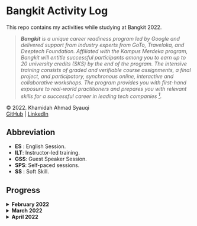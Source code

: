 # Bangkit Activity Log
This repo contains my activities while studying at Bangkit 2022.

> ***Bangkit** is a unique career readiness program led by Google and delivered support from industry experts from GoTo, Traveloka, and Deeptech Foundation. Affiliated with the Kampus Merdeka program, Bangkit will entitle successful participants among you to earn up to 20 university credits (SKS) by the end of the program. The intensive training consists of graded and verifiable course assignments, a final project, and participatory, synchronous online, interactive and collaborative workshops. The program provides you with first-hand exposure to real-world practitioners and prepares you with relevant skills for a successful career in leading tech companies [<sup>1</sup>](https://docs.google.com/document/d/1tPmbupsdIWgxGytBSwH3ZUmCfdIaSsBq8ZCmL47l_d0/preview?pru=AAABfxotgks*sK9Lo88cZxfT4kPNbscbYw#heading=h.ajhjo6miqvhw).*

© 2022. Khamidah Ahmad Syauqi\
[GitHub](https://github.com/syauqi-a/) | [LinkedIn](https://www.linkedin.com/in/kahmadsyauqi/)

## Abbreviation
- **ES** : English Session.
- **ILT**: Instructor-led training.
- **GSS**: Guest Speaker Session.
- **SPS**: Self-paced sessions.
- **SS** : Soft Skill.

## Progress

<details>

  <summary>
    <b>February 2022</b>
  </summary>
  <br>

  > <h4>14<sup>th</sup> Feb</h4>
  >
  > Attend to Opening Session and Techinical Briefing Session

  > <h4>15<sup>th</sup> Feb</h4>
  > <details>
  >   <summary>
  >     SPS: "<i>Memulai Pemrograman Dengan Python</i>" offered by Dicoding
  >   </summary>
  >   <ul>
  >     <li>Introduction and installing python</li>
  >     <li>Python code writing style guide based on PEP 8</li>
  >     <li>Python data type</li>
  >     <li>Input/Output and Operation in Python</li>
  >   </ul>
  > </details>

  > <h4>16<sup>th</sup> Feb</h4>
  > <details>
  >   <summary>
  >     SPS: "<i>Memulai Pemrograman Dengan Python</i>" offered by Dicoding
  >   </summary>
  >   <ul>
  >     <li>Style Guide on Python</li>
  >     <li>Control flow</li>
  >     <li>Error handling</li>
  >     <li>Function and method</li>
  >     <li>Python OOP</li>
  >   </ul>
  > </details>

  > <h4>17<sup>th</sup> Feb</h4>
  > <details>
  >   <summary>
  >     SPS: "<i>Memulai Pemrograman Dengan Python</i>" offered by Dicoding
  >   </summary>
  >   <ul>
  >     <li>Unit testing on python</li>
  >     <li>Popular libraries on python</li>
  >   </ul>
  >  </details>
  >  <details>
  >   <summary>
  >     Take the final course exam
  >   </summary>
  >   <a href="https://www.dicoding.com/certificates/N9ZOEKYO0XG5"><i>Course certificate</i> "<b>Memulai Pemrograman Dengan Python</b>" <i>by Dicoding</i></a>
  > </details>

  > <h4>18<sup>th</sup> Feb</h4>
  > <details>
  >   <summary>
  >     SPS: "Crash Course on Python" offered by Google (Coursera)
  >   </summary>
  >   <br/>
  >   <blockquote>
  >     Week 1 module:
  >     <ul>
  >       <li>Course introduction</li>
  >     </ul>
  >   </blockquote>
  > </details>

  > <h4>19<sup>th</sup> Feb</h4>
  > <details>
  >   <summary>
  >     SPS: "Crash Course on Python" offered by Google (Coursera)
  >   </summary>
  >   <br/>
  >   <blockquote>
  >     Week 1 module:
  >     <ul>
  >       <li>Introduction to Programming</li>
  >       <li>Introduction to Python</li>
  >     </ul>
  >   </blockquote>
  > </details>

  > <h4>20<sup>th</sup> Feb</h4>
  > <details>
  >   <summary>
  >     SPS: "Crash Course on Python" offered by Google (Coursera)
  >   </summary>
  >   <br/>
  >   <blockquote>
  >     Week 1 module:
  >     <ul>
  >       <li>Introduction to Python (continue)</li>
  >     </ul>
  >   </blockquote>
  > </details>

  > <h4>21<sup>st</sup> Feb</h4>
  > <details>
  >   <summary>
  >     SPS: "Crash Course on Python" offered by Google (Coursera)
  >   </summary>
  >   <br/>
  >   <blockquote>
  >     Week 1 module:
  >     <ul>
  >       <li>Hello world, make first Python script</li>
  >       <li>Modul review (+ take quiz)</li>
  >     </ul>
  >   </blockquote>
  >   <blockquote>
  >     Week 2 module:
  >     <ul>
  >       <li>Expressions and Variables</li>
  >       <li>Functions</li>
  >       <li>Conditionals</li>
  >       <li>Modul review (+ take quiz)</li>
  >     </ul>
  >   </blockquote>
  >   <blockquote>
  >     Week 3 module:
  >     <ul>
  >       <li>While loops</li>
  >     </ul>
  >   </blockquote>
  > </details>
  > <details>
  >   <summary>
  >     ILT: Python IT Automation - Intro to Python, Regex, and Bash Scripting
  >   </summary>
  >   Instructor: Hidayaturrahman
  > </details>

  > <h4>22<sup>nd</sup> Feb</h4>
  > <details>
  >   <summary>
  >     SPS: "Crash Course on Python" offered by Google (Coursera)
  >   </summary>
  >   <br/>
  >   <blockquote>
  >     Week 3 module:
  >     <ul>
  >       <li>For loops</li>
  >       <li>Recursion</li>
  >       <li>Modul review (+ take quiz)</li>
  >     </ul>
  >   </blockquote>
  >   <blockquote>
  >     Week 4 module:
  >     <ul>
  >       <li>Strings</li>
  >       <li>Lists and tuples</li>
  >       <li>Dictionaries</li>
  >       <li>Modul review (+ take quiz)</li>
  >     </ul>
  >   </blockquote>
  >   <blockquote>
  >     Week 5 module:
  >     <ul>
  >       <li>Object-oriented Programming</li>
  >       <li>Classes and Methods</li>
  >       <li>Code Reuse: Inheritance and Composition between classes</li>
  >       <li>Module Review</li>
  >     </ul>
  >   </blockquote>
  > </details>

  > <h4>23<sup>rd</sup> Feb</h4>
  > <details>
  >   <summary>
  >     SPS: "Crash Course on Python" offered by Google (Coursera)
  >   </summary>
  >   <br/>
  >   <blockquote>
  >     Week 6 module:
  >     <ul>
  >       <li>Writing a Script from the Ground Up</li>
  >       <li>Final Project</li>
  >       <li>Programming Assignment (Final Project: WordCloud)</li>
  >     </ul>
  >     <a href="https://www.coursera.org/account/accomplishments/certificate/NR6X7QCNSF93"><i>Course certificate "Crash Course on Python" offered by Google (Coursera)</i></a>
  >   </blockquote>
  > </details>
  > <details>
  >   <summary>
  >     SPS: "Using Python to Interact with the Operating System" offered by Google (Coursera)
  >   </summary>
  >   <br/>
  >   <blockquote>
  >     Week 1 module:
  >     <ul>
  >       <li>Course Introduction</li>
  >       <li>Getting Ready for Python</li>
  >       <li>Running Python Locally</li>
  >       <li>Automating Tasks Through Programming</li>
  >       <li>Introduction to Qwiklabs</li>
  >       <li>Module Review</li>
  >       <li>Try Qwiklabs and do the assessment</li>
  >   </ul>
  >   </blockquote>
  >   <blockquote>
  >     Week 2 module:
  >     <ul>
  >       <li>Reading and Writing Files</li>
  >       <li>Managing Files and Directories</li>
  >       <li>Reading and Writing CSV Files</li>
  >       <li>Module Review</li>
  >       <li>Qwiklabs Assessment: Handling Files</li>
  >     </ul>
  >   </blockquote>
  > </details>

  > <h4>24<sup>th</sup> Feb</h4>
  > <details>
  >   <summary>
  >     SPS: "Using Python to Interact with the Operating System" offered by Google (Coursera)
  >   </summary>
  >   <br/>
  >   <blockquote>
  >     Week 3 module:
  >     <ul>
  >       <li>Regular Expressions</li>
  >       <li>Basic Regular Expressions</li>
  >       <li>Advanced Regular Expressions</li>
  >       <li>Module Review</li>
  >       <li>Qwiklabs Assessment: Working with Regular Expressions</li>
  >     </ul>
  >   </blockquote>
  >   <blockquote>
  >     Week 4 module:
  >     <ul>
  >       <li>Data Streams</li>
  >     </ul>
  >   </blockquote>
  > </details>
  > <details>
  >   <summary>
  >     Attend the Weekly Consultation 1
  >   </summary>
  >   Lead by Stefanie Chandra
  > </details>

  > <h4>25<sup>th</sup> Feb</h4>
  > <details>
  >   <summary>
  >     SPS: "Using Python to Interact with the Operating System" offered by Google (Coursera)
  >   </summary>
  >   <br/>
  >   <blockquote>
  >     Week 4 module:
  >     <ul>
  >       <li>Python Subprocesses</li>
  >       <li>Processing Log Files</li>
  >       <li>Module Review</li>
  >       <li>Qwiklabs Assessment: Working with Log Files</li>
  >     </ul>
  >   </blockquote>
  >   <blockquote>
  >     Week 5 module:
  >     <ul>
  >       <li>Simple Tests</li>
  >       <li>Unit Tests</li>
  >       <li>Other Test Concepts</li>
  >       <li>Errors and Exceptions</li>
  >       <li>Module Review</li>
  >       <li>Qwiklabs Assessment: Implementing Unit Testing</li>
  >     </ul>
  >   </blockquote>
  >   <blockquote>
  >     Week 6 module:
  >     <ul>
  >       <li>Interacting with the Command Line Shell</li>
  >       <li>Bash Scripting</li>
  >       <li>Module Review</li>
  >       <li>Qwiklabs Assessment: Editing Files Using Substrings</li>
  >     </ul>
  >   </blockquote>
  >   <blockquote>
  >     Week 7 module:
  >     <ul>
  >       <li>Getting Ready for the Final Project</li>
  >       <li>Course Wrap-Up</li>
  >       <li>Final Project (Qwiklabs Assessment: Log Analysis Using Regular Expressions)</li>
  >     </ul>
  >     <a href="https://www.coursera.org/account/accomplishments/certificate/3AWM83VL2BKJ"><i>Course certificate "Using Python to Interact with the Operating System" offered by Google (Coursera)</i></a>
  >   </blockquote>
  > </details>
  > <details>
  >   <summary>
  >     GSS : 1 - How To be a Professional Software Engineer
  >   </summary>
  >   Speaker: Puja Pramudya
  >
  >   Moderator: Adrianus Yoza Aprilio
  > </details>

</details>

<details>

  <summary>
    <b>March 2022</b>
  </summary>
  <br>

  > <h4>1<sup>st</sup> Mar</h4>
  > <details>
  >   <summary>
  >     SPS: "Introduction to Git and GitHub" offered by Google (Coursera)
  >   </summary>
  >   <br/>
  >   <blockquote>
  >     Week 1 module:
  >     <ul>
  >       <li>Course Introduction</li>
  >       <li>Before Version Control</li>
  >       <li>Version Control Systems</li>
  >       <li>Using Git</li>
  >       <li>Module Review</li>
  >       <li>Qwiklabs Assessment: Introduction to Git</li>
  >     </ul>
  >   </blockquote>
  > </details>

  > <h4>2<sup>nd</sup> Mar</h4>
  > <details>
  >   <summary>
  >     SPS: "Introduction to Git and GitHub" offered by Google (Coursera)
  >   </summary>
  >   <br/>
  >   <blockquote>
  >     Week 2 module:
  >     <ul>
  >       <li>Advanced Git interaction</li>
  >       <li>Undoing Things</li>
  >       <li>Branching and Merging</li>
  >       <li>Module Review</li>
  >       <li>Qwiklabs Assessment: Merging Branches in Git</li>
  >     </ul>
  >   </blockquote>
  >   <blockquote>
  >     Week 3 module:
  >     <ul>
  >       <li>Introduction to GitHub</li>
  >       <li>Using a Remote Repository</li>
  >       <li>Solving Conflicts</li>
  >       <li>Module Review</li>
  >       <li>Qwiklabs Assessment: Introduction to Github</li>
  >     </ul>
  >   </blockquote>
  >   <blockquote>
  >     Week 4 module:
  >     <ul>
  >       <li>Pull Requests</li>
  >       <li>Code Reviews</li>
  >       <li>Managing Projects</li>
  >       <li>Module Review</li>
  >       <li>Final Project (Qwiklabs Assessment: Pushing Local Commits to Github)</li>
  >       <li>Course Wrap-Up</li>
  >     </ul>
  >     <a href="https://www.coursera.org/account/accomplishments/certificate/KCGYQELGZ6VH"><i>Course certificate "Introduction to Git and GitHub" offered by Google (Coursera)</i></a>
  >   </blockquote>
  > </details>
  > <details>
  >   <summary>
  >     Attend the Weekly Consultation 2
  >   </summary>
  >   Lead by Stefanie Chandra
  > </details>

  > <h4>4<sup>th</sup> Mar</h4>
  > <details>
  >   <summary>
  >     GSS : 2 - How to Build a Great Startup
  >   </summary>
  >   Speaker: Imanuel Abraham
  >
  >   Moderator: Hansel Santoso
  > </details>
  > <details>
  >   <summary>
  >     ILT-SS: Time Management
  >   </summary>
  >   Instructor: Kenneth Budiman
  > </details>

  > <h4>7<sup>th</sup> Mar</h4>
  >
  > Attend to Team Meeting 1
  >
  > Fill the SS Assignment "Time Management"
  >
  > <details>
  >   <summary>
  >     SPS: "Troubleshooting and Debugging Techniques" offered by Google (Coursera)
  >   </summary>
  >   <br/>
  >   <blockquote>
  >     Week 1 module:
  >     <ul>
  >       <li>Course Introduction</li>
  >       <li>Introduction to Debugging</li>
  >     </ul>
  >   </blockquote>
  > </details>

  > <h4>8<sup>th</sup> Mar</h4>
  > <details>
  >   <summary>
  >     SPS: "Troubleshooting and Debugging Techniques" offered by Google (Coursera)
  >   </summary>
  >   <br/>
  >   <blockquote>
  >     Week 1 module:
  >     <ul>
  >       <li>Understanding the Problem</li>
  >       <li>Binary Searching a Problem</li>
  >       <li>Module Review</li>
  >       <li>Qwiklabs Assessment: Debugging Python Scripts</li>
  >     </ul>
  >   </blockquote>
  >   <blockquote>
  >     Week 2 module:
  >     <ul>
  >       <li>Understanding Slowness</li>
  >       <li>Facing Slow Code</li>
  >       <li>When Slowness Problems Get Complex</li>
  >       <li>Module Review</li>
  >       <li>Qwiklabs Assessment: Performance Tuning in Python Scripts</li>
  >     </ul>
  >   </blockquote>
  > </details>
  > <details>
  >   <summary>
  >     ILT: Python IT Automation - Git Collaboration, Troubleshooting, and Intro to Cloud
  >   </summary>
  >   Instructor: Lingga Aji Andika
  > </details>

  > <h4>9<sup>th</sup> Mar</h4>
  > <details>
  >   <summary>
  >     SPS: "Troubleshooting and Debugging Techniques" offered by Google (Coursera)
  >   </summary>
  >   <br/>
  >   <blockquote>
  >     Week 3 module:
  >     <ul>
  >       <li>Why Programs Crash</li>
  >       <li>Code that Crashes</li>
  >       <li>Handling Bigger Incidents</li>
  >       <li>Module Review</li>
  >       <li>Qwiklabs Assessment: Fixing Errors in Python Scripts</li>
  >     </ul>
  >   </blockquote>
  >   <blockquote>
  >     Week 4 module:
  >     <ul>
  >       <li>Managing Computer Resources</li>
  >       <li>Managing Our Time</li>
  >       <li>Making Our Future Lives Easier</li>
  >       <li>Module Review</li>
  >       <li>Final Project (Qwiklabs Assessment: Debugging and Solving Software Problems)</li>
  >       <li>Course Wrap-Up</li>
  >     </ul>
  >     <a href="https://www.coursera.org/account/accomplishments/certificate/UPQGPZYSU2AG"><i>Course certificate "Troubleshooting and Debugging Techniques" offered by Google (Coursera)</i></a>
  >   </blockquote>
  > </details>

  > <h4>10<sup>th</sup> Mar</h4>
  > <details>
  >   <summary>
  >     SPS: "Configuration Management and the Cloud" offered by Google (Coursera)
  >   </summary>
  >   <br/>
  >   <blockquote>
  >     Week 1 module:
  >     <ul>
  >       <li>Course Introduction</li>
  >       <li>Introduction to Automation at Scale</li>
  >       <li>Introduction to Puppet</li>
  >       <li>The Building Blocks of Configuration Management</li>
  >       <li>Module Review</li>
  >       <li>Qwiklabs Assessment: Debugging Puppet Installation</li>
  >     </ul>
  >   </blockquote>
  >   <blockquote>
  >     Week 2 module:
  >     <ul>
  >       <li>Deploying Puppet Locally</li>
  >     </ul>
  >   </blockquote>
  > </details>
  > <details>
  >   <summary>
  >     Attend the Weekly Consultation 3
  >   </summary>
  >   Lead by Stefanie Chandra
  > </details>

  > <h4>11<sup>th</sup> Mar</h4>
  > <details>
  >   <summary>
  >     SPS: "Configuration Management and the Cloud" offered by Google (Coursera)
  >   </summary>
  >   <br/>
  >   <blockquote>
  >     Week 2 module:
  >     <ul>
  >       <li>Deploying Puppet to Clients</li>
  >       <li>Updating Deployments</li>
  >       <li>Module Review</li>
  >       <li>Qwiklabs Assessment: Deployment Using Puppet</li>
  >     </ul>
  >   </blockquote>
  >   <blockquote>
  >     Week 3 module:
  >     <ul>
  >       <li>Cloud Computing</li>
  >       <li>Managing Instances in the Cloud</li>
  >       <li>Automating Cloud Deployments</li>
  >       <li>Module Review</li>
  >       <li>Qwiklabs Assessment: Create VM template and Automate deployment</li>
  >     </ul>
  >   </blockquote>
  >   <blockquote>
  >     Week 4 module:
  >     <ul>
  >       <li>Building Software for the Cloud</li>
  >       <li>Monitoring and Alerting</li>
  >       <li>Troubleshooting and Debugging</li>
  >       <li>Module Review</li>
  >       <li>Qwiklabs Assessment: Debugging Cloud Deployment</li>
  >       <li>Course Wrap-Up</li>
  >     </ul>
  >     <a href="https://www.coursera.org/account/accomplishments/certificate/QAMYAR6TXLDV"><i>Course certificate "Configuration Management and the Cloud" offered by Google (Coursera)</i></a>
  >   </blockquote>
  > </details>
  > <details>
  >   <summary>
  >     GSS : 3 - Kickstart your career as an Android Developer
  >   </summary>
  >   Speaker: Andrew Kurniadi
  >
  >   Moderator: Cendekia Luthfieta N.
  > </details>
  > <details>
  >   <summary>
  >     ES: Spoken Correspondence
  >   </summary>
  >   Instructor: Kathlyn Grace
  > </details>

  > <h4>14<sup>th</sup> Mar</h4>
  > <details>
  >   <summary>
  >     SPS: "Automating Real-World Tasks with Python" offered by Google (Coursera)
  >   </summary>
  >   <br/>
  >   <blockquote>
  >     Week 1 module:
  >     <ul>
  >       <li>Course Introduction</li>
  >       <li>Application Programming Interfaces (APIs)</li>
  >       <li>Manipulating Images</li>
  >       <li>Qwiklabs Assessment: Scale and convert images using PIL</li>
  >     </ul>
  >   </blockquote>
  >   <blockquote>
  >     Week 2 module:
  >     <ul>
  >       <li>Web Applications and Services</li>
  >       <li>Python Requests</li>
  >       <li>Qwiklabs Assessment: Process Text Files with Python Dictionaries and Upload to Running Web Service</li>
  >     </ul>
  >   </blockquote>
  >   <blockquote>
  >     Week 3 module:
  >     <ul>
  >       <li>Sending Emails from Python</li>
  >       <li>Generating PDFs from Python</li>
  >       <li>Qwiklabs Assessment: Automatically Generate a PDF and send it by Email</li>
  >     </ul>
  >   </blockquote>
  > </details>

  > <h4>15<sup>th</sup> Mar</h4>
  > <details>
  >   <summary>
  >     SPS: "Automating Real-World Tasks with Python" offered by Google (Coursera)
  >   </summary>
  >   <br/>
  >   <blockquote>
  >     Week 1 module:
  >     <ul>
  >       <li>Final Course Project: Automate updating catalog information (Qwiklabs Assessment)</li>
  >     </ul>
  >     <a href="https://www.coursera.org/account/accomplishments/certificate/ZG3UFE3WUYJY"><i>Course certificate "Automating Real-World Tasks with Python" offered by Google (Coursera)</i></a>
  >   </blockquote>
  >   <a href="https://www.coursera.org/account/accomplishments/specialization/certificate/CXCW47ELJZWD"><i>Specialization certificate "Google IT Automation with Python" offered by Google (Coursera)</i></a>
  > </details>

  > <h4>16<sup>th</sup> Mar</h4>
  > <details>
  >   <summary>
  >     SPS: "Mathematics for Machine Learning: Linear Algebra" offered by Imperial College London (Coursera)
  >   </summary>
  >   <br/>
  >   <blockquote>
  >     Week 1 module:
  >     <ul>
  >       <li>Welcome to this course</li>
  >       <li>The relationship between machine learning, linear algebra, and vectors and matrices</li>
  >     </ul>
  >   </blockquote>
  > </details>

  > <h4>17<sup>th</sup> Mar</h4>
  > <details>
  >   <summary>
  >     SPS: "Mathematics for Machine Learning: Linear Algebra" offered by Imperial College London (Coursera)
  >   </summary>
  >   <br/>
  >   <blockquote>
  >     Week 1 module:
  >     <ul>
  >       <li>Vectors</li>
  >     </ul>
  >   </blockquote>
  >   <blockquote>
  >     Week 2 module:
  >     <ul>
  >       <li>Finding the size of a vector, its angle, and projection</li>
  >       <li>Changing the reference frame</li>
  >       <li>Doing some real-world vectors examples</li>
  >     </ul>
  >   </blockquote>
  > </details>
  > <details>
  >   <summary>
  >     Attend the Weekly Consultation 4
  >   </summary>
  >   Lead by Stefanie Chandra
  > </details>

  > <h4>18<sup>th</sup> Mar</h4>
  > <details>
  >   <summary>
  >     SPS: "Mathematics for Machine Learning: Linear Algebra" offered by Imperial College London (Coursera)
  >   </summary>
  >   <br/>
  >   <blockquote>
  >     Week 3 module:
  >     <ul>
  >       <li>Matrices in linear algebra: operating on vectors</li>
  >       <li>Matrix Inverses</li>
  >     </ul>
  >   </blockquote>
  > </details>
  > <details>
  >   <summary>
  >     GSS : 4 - Embrace the Power of Google Cloud Platform
  >   </summary>
  >   Speaker: <a href="https://www.linkedin.com/in/rendratoro/">Nurendratoro Singgih<a/>
  >
  >   Moderator: Maria Gita Teresa Febriani
  > </details>
  > <details>
  >   <summary>
  >     ILT-SS: Professional Branding & Interview
  >   </summary>
  >   Instructor: <a href="https://www.linkedin.com/in/fikrikawakibi/">Muhammad Fikri Kawakibi Huda</a>
  > </details>

  > <h4>19<sup>th</sup> Mar</h4>
  > <details>
  >   <summary>
  >     SPS: "Mathematics for Machine Learning: Linear Algebra" offered by Imperial College London (Coursera)
  >   </summary>
  >   <br/>
  >   <blockquote>
  >     Week 3 module:
  >     <ul>
  >       <li>Special matrices and Coding up some matrix operations</li>
  >     </ul>
  >   </blockquote>
  >   <blockquote>
  >     Week 4 module:
  >     <ul>
  >       <li>Matrices as objects that map one vector onto another; all the types of matrices</li>
  >       <li>Matrices transform into the new basis vector set</li>
  >       <li>Making Multiple Mappings, deciding if these are reversible</li>
  >       <li>Recognising mapping matrices and applying these to data</li>
  >     </ul>
  >   </blockquote>
  > </details>

  > <h4>20<sup>th</sup> Mar</h4>
  > <details>
  >   <summary>
  >     SPS: "Mathematics for Machine Learning: Linear Algebra" offered by Imperial College London (Coursera)
  >   </summary>
  >   <br/>
  >   <blockquote>
  >     Week 5 module:
  >     <ul>
  >       <li>What are eigen-things?</li>
  >       <li>Getting into the detail of eigenproblems</li>
  >       <li>When changing to the eigenbasis is really useful</li>
  >       <li>Making the PageRank algorithm</li>
  >       <li>Eigenvalues and Eigenvectors: Assessment</li>
  >     </ul>
  >     <a href="https://www.coursera.org/account/accomplishments/certificate/FSAHH53CAANR"><i>Course certificate "Mathematics for Machine Learning: Linear Algebra" offered by Imperial College London (Coursera)</i></a>
  >   </blockquote>
  > </details>

  > <h4>21<sup>st</sup> Mar</h4>
  > <details>
  >   <summary>
  >     SPS: "Mathematics for Machine Learning: Multivariate Calculus" offered by Imperial College London (Coursera)
  >   </summary>
  >   <br/>
  >   <blockquote>
  >     Week 1 module:
  >     <ul>
  >       <li>Back to basics: functions</li>
  >       <li>Gradients and derivatives</li>
  >       <li>Time saving rules</li>
  >       <li>Assessment</li>
  >     </ul>
  >   </blockquote>
  >   <blockquote>
  >     Week 2 module:
  >     <ul>
  >       <li>Moving to multivariate</li>
  >       <li>Jacobians - vectors of derivatives</li>
  >     </ul>
  >   </blockquote>
  > </details>

  > <h4>22<sup>nd</sup> Mar</h4>
  > <details>
  >   <summary>
  >     SPS: "Mathematics for Machine Learning: Multivariate Calculus" offered by Imperial College London (Coursera)
  >   </summary>
  >   <br/>
  >   <blockquote>
  >     Week 2 module:
  >     <ul>
  >       <li>The sandpit game</li>
  >     </ul>
  >   </blockquote>
  >   <blockquote>
  >     Week 3 module:
  >     <ul>
  >       <li>Chain rule intro.</li>
  >       <li>Neural Networks</li>
  >     </ul>
  >   </blockquote>
  >   <blockquote>
  >     Week 4 module:
  >     <ul>
  >       <li>Taylor series for approximations</li>
  >     </ul>
  >   </blockquote>
  > </details>

  > <h4>23<sup>rd</sup> Mar</h4>
  > <details>
  >   <summary>
  >     SPS: "Mathematics for Machine Learning: Multivariate Calculus" offered by Imperial College London (Coursera)
  >   </summary>
  >   <br/>
  >   <blockquote>
  >     Week 4 module:
  >     <ul>
  >       <li>Multivariable Taylor Series</li>
  >     </ul>
  >   </blockquote>
  >   <blockquote>
  >     Week 5 module:
  >     <ul>
  >       <li>Fitting as minimisation problem</li>
  >       <li>Lagrange multipliers</li>
  >     </ul>
  >   </blockquote>
  > </details>

  > <h4>24<sup>th</sup> Mar</h4>
  > <details>
  >   <summary>
  >     SPS: "Mathematics for Machine Learning: Multivariate Calculus" offered by Imperial College London (Coursera)
  >   </summary>
  >   <br/>
  >   <blockquote>
  >     Week 6 module:
  >     <ul>
  >       <li>Into to linear regression</li>
  >     </ul>
  >   </blockquote>
  > </details>
  > <details>
  >   <summary>
  >     Attend the Weekly Consultation 5
  >   </summary>
  >   Lead by Stefanie Chandra
  > </details>

  > <h4>25<sup>th</sup> Mar</h4>
  > <details>
  >   <summary>
  >     SPS: "Mathematics for Machine Learning: Multivariate Calculus" offered by Imperial College London (Coursera)
  >   </summary>
  >   <br/>
  >   <blockquote>
  >     Week 6 module:
  >     <ul>
  >       <li>Non-linear regression</li>
  >     </ul>
  >     <a href="https://www.coursera.org/account/accomplishments/certificate/PBKMQWMMRZNR"><i>Course certificate "Mathematics for Machine Learning: Multivariate Calculus" offered by Imperial College London (Coursera)</i></a>
  >   </blockquote>
  > </details>
  > <details>
  >   <summary>
  >     SPS: "Mathematics for Machine Learning: Principal Component Analysis" offered by Imperial College London (Coursera)
  >   </summary>
  >   <br/>
  >   <blockquote>
  >     Week 1 module:
  >     <ul>
  >       <li>Introduction to the course</li>
  >     </ul>
  >   </blockquote>
  > </details>
  > <details>
  >   <summary>
  >     GSS : 5 - Convolutional Neural Network Concept & Implementation
  >   </summary>
  >   Speaker: Vincent Tatan
  >
  >   Moderator: Iga Narendra
  > </details>
  > <details>
  >   <summary>
  >     ILT: Mathematics for Machine Learning
  >   </summary>
  >   Instructor: Henokh Lugo
  > </details>

  > <h4>26<sup>th</sup> Mar</h4>
  > <details>
  >   <summary>
  >     SPS: "Mathematics for Machine Learning: Principal Component Analysis" offered by Imperial College London (Coursera)
  >   </summary>
  >   <br/>
  >   <blockquote>
  >     Week 1 module:
  >     <ul>
  >       <li>Mean values</li>
  >       <li>Variances and covariances</li>
  >       <li>Linear transformation of datasets</li>
  >     </ul>
  >   </blockquote>
  >   <blockquote>
  >     Week 2 module:
  >     <ul>
  >       <li>Dot product</li>
  >     </ul>
  >   </blockquote>
  > </details>

  > <h4>27<sup>th</sup> Mar</h4>
  > <details>
  >   <summary>
  >     SPS: "Mathematics for Machine Learning: Principal Component Analysis" offered by Imperial College London (Coursera)
  >   </summary>
  >   <br/>
  >   <blockquote>
  >     Week 2 module:
  >     <ul>
  >       <li>Inner products</li>
  >     </ul>
  >   </blockquote>
  >   <blockquote>
  >     Week 3 module:
  >     <ul>
  >       <li>Projections</li>
  >     </ul>
  >   </blockquote>
  >   <blockquote>
  >     Week 4 module:
  >     <ul>
  >       <li>PCA derivation</li>
  >       <li>PCA algorithm</li>
  >     </ul>
  >     <a href="https://www.coursera.org/account/accomplishments/certificate/S8UTKRGLBP89"><i>Course certificate "Mathematics for Machine Learning: PCA" offered by Imperial College London (Coursera)</i></a>
  >   </blockquote>
  >   <a href="https://www.coursera.org/account/accomplishments/specialization/certificate/KWJ6N2SXDG4Z"><i>Specialization certificate "Mathematics for Machine Learning" offered by Imperial College London (Coursera)</i></a>
  > </details>

  > <h4>28<sup>th</sup> Mar</h4>
  > <details>
  >   <summary>
  >     SPS: "Introduction to TensorFlow for Artificial Intelligence, Machine Learning, and Deep Learning" offered by DeepLearning.AI (Coursera)
  >   </summary>
  >   <br/>
  >   <blockquote>
  >     Week 1 module:
  >     <ul>
  >       <li>A new programming paradigm</li>
  >       <li>Weekly Assignment - Your First Neural Network</li>
  >     </ul>
  >   </blockquote>
  >   <blockquote>
  >     Week 2 module:
  >     <ul>
  >       <li>Introduction to Computer Vision</li>
  >     </ul>
  >   </blockquote>
  > </details>

  > <h4>29<sup>th</sup> Mar</h4>
  > <details>
  >   <summary>
  >     SPS: "Introduction to TensorFlow for Artificial Intelligence, Machine Learning, and Deep Learning" offered by DeepLearning.AI (Coursera)
  >   </summary>
  >   <br/>
  >   <blockquote>
  >     Week 2 module:
  >     <ul>
  >       <li>Weekly Assignment - Implement a Deep Neural Network to recognize handwritten digits</li>
  >     </ul>
  >   </blockquote>
  > </details>

  > <h4>30<sup>th</sup> Mar</h4>
  > <details>
  >   <summary>
  >     SPS: "Introduction to TensorFlow for Artificial Intelligence, Machine Learning, and Deep Learning" offered by DeepLearning.AI (Coursera)
  >   </summary>
  >   <br/>
  >   <blockquote>
  >     Week 3 module:
  >     <ul>
  >       <li>Enhancing Vision with Convolutional Neural Networks</li>
  >       <li>Weekly Assignment - Improving DNN Performance using Convolutions</li>
  >     </ul>
  >   </blockquote>
  >   <blockquote>
  >     Week 4 module:
  >     <ul>
  >       <li>Using Real-world Images</li>
  >       <li>Weekly Assignment - Handling Complex Images</li>
  >     </ul>
  >     <a href="https://www.coursera.org/account/accomplishments/certificate/JWPCVNWQUFHK"><i>Course certificate "Introduction to TensorFlow for Artificial Intelligence, Machine Learning, and Deep Learning" offered by DeepLearning.AI (Coursera)</i></a>
  >   </blockquote>
  > </details>
  > <details>
  >   <summary>
  >     ILT-SS: Critical Thinking
  >   </summary>
  >   Instructor: Evelyn Tyas Nirmala
  > </details>

  > <h4>31<sup>st</sup> Mar</h4>
  > <details>
  >   <summary>
  >     SPS: "Convolutional Neural Networks in TensorFlow" offered by DeepLearning.AI (Coursera)
  >   </summary>
  >   <br/>
  >   <blockquote>
  >     Week 1 module:
  >     <ul>
  >       <li>Larger Dataset</li>
  >       <li>Weekly Assignment - Attempt the cats vs. dogs Kaggle challenge!</li>
  >     </ul>
  >   </blockquote>
  >   <blockquote>
  >     Week 2 module:
  >     <ul>
  >       <li>Augmentation</li>
  >       <li>Weekly Assignment - Full cats vs. dogs using augmentation</li>
  >     </ul>
  >   </blockquote>
  > </details>
  > <details>
  >   <summary>
  >     Attend the Weekly Consultation 6
  >   </summary>
  >   Lead by Stefanie Chandra
  > </details>

</details>

<details>

  <summary>
    <b>April 2022</b>
  </summary>
  <br>

  > <h4>1<sup>st</sup> Apr</h4>
  > <details>
  >   <summary>
  >     SPS: "Convolutional Neural Networks in TensorFlow" offered by DeepLearning.AI (Coursera)
  >   </summary>
  >   <br/>
  >   <blockquote>
  >     Week 3 module:
  >     <ul>
  >       <li>Transfer Learning</li>
  >       <li>Weekly Assignment - Transfer Learning: Horses vs Humans</li>
  >     </ul>
  >   </blockquote>
  >   <blockquote>
  >     Week 4 module:
  >     <ul>
  >       <li>Multiclass Classifications</li>
  >       <li>Weekly Assignment - Multi-class Classification</li>
  >     </ul>
  >     <a href="https://www.coursera.org/account/accomplishments/certificate/UKFURT83QXEH"><i>Course certificate "Convolutional Neural Networks in TensorFlow" offered by DeepLearning.AI (Coursera)</i></a>
  >   </blockquote>
  > </details>
  > <details>
  >   <summary>
  >     GSS : 6 - How to excel during Interview in Global Technology Companies
  >   </summary>
  >   Speaker: Ivan Nugroho
  >
  >   Moderator: Mutiara Arumsari
  > </details>

  > <h4>3<sup>rd</sup> Apr</h4>
  > <details>
  >   <summary>
  >     SPS: "Natural Language Processing in TensorFlow" offered by DeepLearning.AI (Coursera)
  >   </summary>
  >   <br/>
  >   <blockquote>
  >     Week 1 module:
  >     <ul>
  >       <li>Sentiment in text</li>
  >       <li>Weekly Assignment - Explore the BBC News Archive</li>
  >     </ul>
  >   </blockquote>
  > </details>

  > <h4>4<sup>th</sup> Apr</h4>
  > <details>
  >   <summary>
  >     SPS: "Natural Language Processing in TensorFlow" offered by DeepLearning.AI (Coursera)
  >   </summary>
  >   <br/>
  >   <blockquote>
  >     Week 2 module:
  >     <ul>
  >       <li>Word Embeddings</li>
  >       <li>Weekly Assignment - More on the BBC News Archive</li>
  >     </ul>
  >   </blockquote>
  >   <blockquote>
  >     Week 3 module:
  >     <ul>
  >       <li>Sequence models</li>
  >       <li>Weekly Assignment - Exploring overfitting in NLP</li>
  >     </ul>
  >   </blockquote>
  > </details>

  > <h4>5<sup>th</sup> Apr</h4>
  > <details>
  >   <summary>
  >     SPS: "Natural Language Processing in TensorFlow" offered by DeepLearning.AI (Coursera)
  >   </summary>
  >   <br/>
  >   <blockquote>
  >     Week 4 module:
  >     <ul>
  >       <li>Sequence models and literature</li>
  >       <li>Weekly Assignment - Generate Shakespeare-like text</li>
  >     </ul>
  >     <a href="https://www.coursera.org/account/accomplishments/certificate/JD85P4P4NELX"><i>Course certificate "Natural Language Processing in TensorFlow" offered by DeepLearning.AI (Coursera)</i></a>
  >   </blockquote>
  > </details>
  > <details>
  >   <summary>
  >     SPS: "Sequences, Time Series and Prediction" offered by DeepLearning.AI (Coursera)
  >   </summary>
  >   <br/>
  >   <blockquote>
  >     Week 1 module:
  >     <ul>
  >       <li>Sequences and Prediction</li>
  >     </ul>
  >   </blockquote>
  > </details>

  > <h4>6<sup>th</sup> Apr</h4>
  >
  > Attend to Team Meeting 2
  > <details>
  >   <summary>
  >     SPS: "Sequences, Time Series and Prediction" offered by DeepLearning.AI (Coursera)
  >   </summary>
  >   <br/>
  >   <blockquote>
  >     Week 2 module:
  >     <ul>
  >       <li>Deep Neural Networks for Time Series</li>
  >     </ul>
  >   </blockquote>
  >   <blockquote>
  >     Week 3 module:
  >     <ul>
  >       <li>Recurrent Neural Networks for time series</li>
  >     </ul>
  >   </blockquote>
  > </details>

  > <h4>7<sup>th</sup> Apr</h4>
  > <details>
  >   <summary>
  >     ES: Expressing Opinions
  >   </summary>
  >   Instructor: Marjorie Florentino
  > </details>
  > <details>
  >   <summary>
  >     SPS: "Sequences, Time Series and Prediction" offered by DeepLearning.AI (Coursera)
  >   </summary>
  >   <br/>
  >   <blockquote>
  >     Week 4 module:
  >     <ul>
  >       <li>Real-world time series data</li>
  >     </ul>
  >     <a href="https://www.coursera.org/account/accomplishments/certificate/L5GVEHAL92HJ"><i>Course certificate "Sequences, Time Series and Prediction" offered by DeepLearning.AI (Coursera)</i></a>
  >   </blockquote>
  >   <a href="https://www.coursera.org/account/accomplishments/specialization/certificate/KWJ6N2SXDG4Z"><i>Specialization certificate "DeepLearning.AI TensorFlow Developer Specialization" offered by DeepLearning.AI (Coursera)</i></a>
  > </details>

  > <h4>8<sup>th</sup> Apr</h4>
  > <details>
  >   <summary>
  >     GSS : 7 - 10 recipes to Mastery Android App Development
  >   </summary>
  >   Speaker: Sidiq Permana
  >
  >   Moderator: Timotius Haniel
  > </details>

  > <h4>9<sup>th</sup> Apr</h4>
  > <details>
  >   <summary>
  >     ILT: Tensorflow in Practice
  >   </summary>
  >   Instructor: Dr. Hery Heryanto, S.Kom., M.Kom.
  > </details>
  > <details>
  >   <summary>
  >     Attend the Weekly Consultation 7
  >   </summary>
  >   Lead by Stefanie Chandra
  > </details>

  > <h4>11<sup>th</sup> Apr</h4>
  > <details>
  >   <summary>
  >     SPS: "Structuring Machine Learning Projects" offered by DeepLearning.AI (Coursera)
  >   </summary>
  >   <br/>
  >   <blockquote>
  >     Week 1 module:
  >     <ul>
  >       <li>Introduction to ML Strategy</li>
  >     </ul>
  >   </blockquote>
  > </details>

  > <h4>12<sup>th</sup> Apr</h4>
  > <details>
  >   <summary>
  >     SPS: "Structuring Machine Learning Projects" offered by DeepLearning.AI (Coursera)
  >   </summary>
  >   <br/>
  >   <blockquote>
  >     Week 1 module:
  >     <ul>
  >       <li>Introduction to ML Strategy</li>
  >     </ul>
  >   </blockquote>
  > </details>

  > <h4>13<sup>th</sup> Apr</h4>
  > <details>
  >   <summary>
  >     SPS: "Structuring Machine Learning Projects" offered by DeepLearning.AI (Coursera)
  >   </summary>
  >   <br/>
  >   <blockquote>
  >     Week 1 module:
  >     <ul>
  >       <li>Introduction to ML Strategy</li>
  >     </ul>
  >   </blockquote>
  > </details>

  > <h4>14<sup>th</sup> Apr</h4>
  > <details>
  >   <summary>
  >     SPS: "Structuring Machine Learning Projects" offered by DeepLearning.AI (Coursera)
  >   </summary>
  >   <br/>
  >   <blockquote>
  >     Week 1 module:
  >     <ul>
  >       <li>Comparing to Human-level Performance</li>
  >       <li>Quiz: Bird Recognition in the City of Peacetopia (Case Study)</li>
  >     </ul>
  >   </blockquote>
  > </details>

  > <h4>15<sup>th</sup> Apr</h4>
  > <details>
  >   <summary>
  >     SPS: "Structuring Machine Learning Projects" offered by DeepLearning.AI (Coursera)
  >   </summary>
  >   <br/>
  >   <blockquote>
  >     Week 2 module:
  >     <ul>
  >       <li>Error Analysis</li>
  >       <li>Mismatched Training and Dev/Test Set</li>
  >       <li>Learning from Multiple Tasks</li>
  >       <li>End-to-end Deep Learning</li>
  >       <li>Quiz: Autonomous Driving (Case Study)</li>
  >     </ul>
  >     <a href="https://www.coursera.org/account/accomplishments/certificate/VXQU3BABL9SL"><i>Course certificate "Structuring Machine Learning Projects" offered by DeepLearning.AI (Coursera)</i></a>
  >   </blockquote>
  > </details>

  > <h4>16<sup>th</sup> Apr</h4>
  > <details>
  >   <summary>
  >     ILT-SS: Adaptability
  >   </summary>
  >   Instructor: Kenneth Budiman
  > </details>
  > <details>
  >   <summary>
  >     Attend the Weekly Consultation 8
  >   </summary>
  >   Lead by Stefanie Chandra
  > </details>

  > <h4>18<sup>th</sup> Apr</h4>
  > <details>
  >   <summary>
  >     SPS: "Browser-based Models with TensorFlow.js" offered by DeepLearning.AI (Coursera)
  >   </summary>
  >   <br/>
  >   <blockquote>
  >     Week 1 module:
  >     <ul>
  >       <li>Training and Inference using TensorFlow.js in JavaScript</li>
  >       <li>Training Models with CSV Files</li>
  >       <li>Assignment: Breast Cancer Classification</li>
  >     </ul>
  >   </blockquote>
  > </details>

  > <h4>19<sup>th</sup> Apr</h4>
  > <details>
  >   <summary>
  >     SPS: "Browser-based Models with TensorFlow.js" offered by DeepLearning.AI (Coursera)
  >   </summary>
  >   <br/>
  >   <blockquote>
  >     Week 2 module:
  >     <ul>
  >       <li>Creating Convolutional Neural Networks in JavaScript</li>
  >       <li>Using a Sprite Sheet</li>
  >       <li>MNIST Classifier</li>
  >       <li>Assignment: Fashion MNIST Classifier</li>
  >     </ul>
  >   </blockquote>
  >   <blockquote>
  >     Week 3 module:
  >     <ul>
  >       <li>Toxicity Classifier</li>
  >       <li>Image Classification Using MobileNet</li>
  >       <li>Converting Models to JSON Format</li>
  >       <li>Assignment: Converting a Python Model to JavaScript</li>
  >     </ul>
  >   </blockquote>
  > </details>

  > <h4>20<sup>th</sup> Apr</h4>
  > <details>
  >   <summary>
  >     SPS: "Browser-based Models with TensorFlow.js" offered by DeepLearning.AI (Coursera)
  >   </summary>
  >   <br/>
  >   <blockquote>
  >     Week 4 module:
  >     <ul>
  >       <li>Retraining the MobileNet Model</li>
  >       <li>Capturing the Data</li>
  >       <li>Performing Inference From the Webcam Feed</li>
  >     </ul>
  >   </blockquote>
  > </details>

</details>

